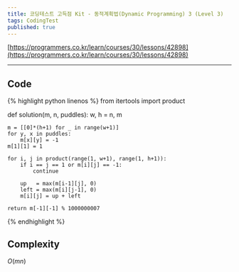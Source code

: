 ```yaml
---
title: 코딩테스트 고득점 Kit - 동적계획법(Dynamic Programming) 3 (Level 3)
tags: CodingTest
published: true
---
```


[https://programmers.co.kr/learn/courses/30/lessons/42898](https://programmers.co.kr/learn/courses/30/lessons/42898)

<!--more-->

---

## Code
{% highlight python linenos %}
from itertools import product

def solution(m, n, puddles):
    w, h = n, m

    m = [[0]*(h+1) for _ in range(w+1)]
    for y, x in puddles:
        m[x][y] = -1
    m[1][1] = 1

    for i, j in product(range(1, w+1), range(1, h+1)):
        if i == j == 1 or m[i][j] == -1:
            continue

        up   = max(m[i-1][j], 0)
        left = max(m[i][j-1], 0)
        m[i][j] = up + left

    return m[-1][-1] % 1000000007
{% endhighlight %}


## Complexity
$O(mn)$
